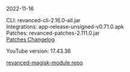 2022-11-16
  
CLI: revanced-cli-2.16.0-all.jar  
Integrations: app-release-unsigned-v0.71.0.apk  
Patches: revanced-patches-2.111.0.jar  
[Patches Changelog](https://github.com/revanced/revanced-patches/releases/tag/v2.111.0)  

YouTube version: 17.43.36  

[revanced-magisk-module repo](https://github.com/j-hc/revanced-magisk-module)
